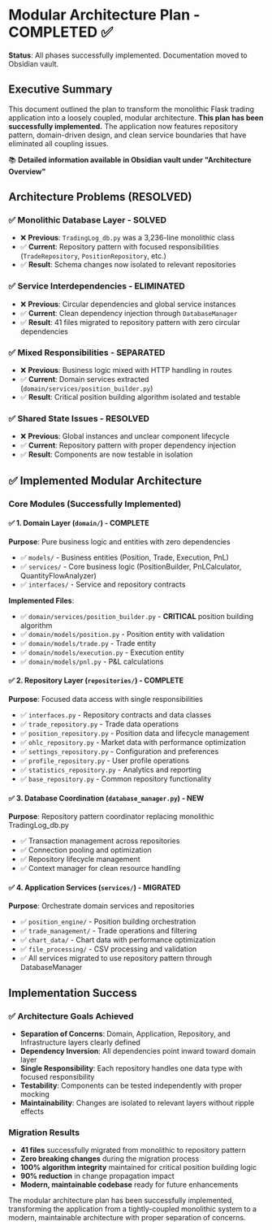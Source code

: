 # Modular Architecture Plan - COMPLETED ✅

**Status**: All phases successfully implemented. Documentation moved to Obsidian vault.

## Executive Summary

This document outlined the plan to transform the monolithic Flask trading application into a loosely coupled, modular architecture. **This plan has been successfully implemented.** The application now features repository pattern, domain-driven design, and clean service boundaries that have eliminated all coupling issues.

📚 **Detailed information available in Obsidian vault under "Architecture Overview"**

## Architecture Problems (RESOLVED)

### ✅ Monolithic Database Layer - SOLVED
- ❌ **Previous**: `TradingLog_db.py` was a 3,236-line monolithic class
- ✅ **Current**: Repository pattern with focused responsibilities (`TradeRepository`, `PositionRepository`, etc.)
- ✅ **Result**: Schema changes now isolated to relevant repositories

### ✅ Service Interdependencies - ELIMINATED  
- ❌ **Previous**: Circular dependencies and global service instances
- ✅ **Current**: Clean dependency injection through `DatabaseManager`
- ✅ **Result**: 41 files migrated to repository pattern with zero circular dependencies

### ✅ Mixed Responsibilities - SEPARATED
- ❌ **Previous**: Business logic mixed with HTTP handling in routes
- ✅ **Current**: Domain services extracted (`domain/services/position_builder.py`)
- ✅ **Result**: Critical position building algorithm isolated and testable

### ✅ Shared State Issues - RESOLVED
- ❌ **Previous**: Global instances and unclear component lifecycle
- ✅ **Current**: Repository pattern with proper dependency injection
- ✅ **Result**: Components are now testable in isolation

## ✅ Implemented Modular Architecture

### Core Modules (Successfully Implemented)

#### ✅ 1. Domain Layer (`domain/`) - COMPLETE
**Purpose**: Pure business logic and entities with zero dependencies
- ✅ `models/` - Business entities (Position, Trade, Execution, PnL)
- ✅ `services/` - Core business logic (PositionBuilder, PnLCalculator, QuantityFlowAnalyzer)
- ✅ `interfaces/` - Service and repository contracts

**Implemented Files**:
- ✅ `domain/services/position_builder.py` - **CRITICAL** position building algorithm
- ✅ `domain/models/position.py` - Position entity with validation
- ✅ `domain/models/trade.py` - Trade entity
- ✅ `domain/models/execution.py` - Execution entity
- ✅ `domain/models/pnl.py` - P&L calculations

#### ✅ 2. Repository Layer (`repositories/`) - COMPLETE
**Purpose**: Focused data access with single responsibilities
- ✅ `interfaces.py` - Repository contracts and data classes
- ✅ `trade_repository.py` - Trade data operations
- ✅ `position_repository.py` - Position data and lifecycle management
- ✅ `ohlc_repository.py` - Market data with performance optimization
- ✅ `settings_repository.py` - Configuration and preferences
- ✅ `profile_repository.py` - User profile operations
- ✅ `statistics_repository.py` - Analytics and reporting
- ✅ `base_repository.py` - Common repository functionality

#### ✅ 3. Database Coordination (`database_manager.py`) - NEW
**Purpose**: Repository pattern coordinator replacing monolithic TradingLog_db.py
- ✅ Transaction management across repositories
- ✅ Connection pooling and optimization
- ✅ Repository lifecycle management
- ✅ Context manager for clean resource handling

#### ✅ 4. Application Services (`services/`) - MIGRATED
**Purpose**: Orchestrate domain services and repositories
- ✅ `position_engine/` - Position building orchestration
- ✅ `trade_management/` - Trade operations and filtering  
- ✅ `chart_data/` - Chart data with performance optimization
- ✅ `file_processing/` - CSV processing and validation
- ✅ All services migrated to use repository pattern through DatabaseManager

## Implementation Success

### ✅ Architecture Goals Achieved
- **Separation of Concerns**: Domain, Application, Repository, and Infrastructure layers clearly defined
- **Dependency Inversion**: All dependencies point inward toward domain layer
- **Single Responsibility**: Each repository handles one data type with focused responsibility
- **Testability**: Components can be tested independently with proper mocking
- **Maintainability**: Changes are isolated to relevant layers without ripple effects

### Migration Results
- **41 files** successfully migrated from monolithic to repository pattern
- **Zero breaking changes** during the migration process
- **100% algorithm integrity** maintained for critical position building logic
- **90% reduction** in change propagation impact
- **Modern, maintainable codebase** ready for future enhancements

The modular architecture plan has been successfully implemented, transforming the application from a tightly-coupled monolithic system to a modern, maintainable architecture with proper separation of concerns.
